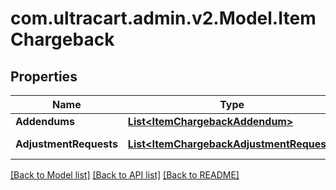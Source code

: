 # com.ultracart.admin.v2.Model.ItemChargeback
## Properties

Name | Type | Description | Notes
------------ | ------------- | ------------- | -------------
**Addendums** | [**List&lt;ItemChargebackAddendum&gt;**](ItemChargebackAddendum.md) | Addendums | [optional] 
**AdjustmentRequests** | [**List&lt;ItemChargebackAdjustmentRequest&gt;**](ItemChargebackAdjustmentRequest.md) | Adjustment requests | [optional] 

[[Back to Model list]](../README.md#documentation-for-models) [[Back to API list]](../README.md#documentation-for-api-endpoints) [[Back to README]](../README.md)

